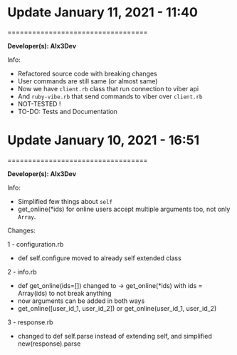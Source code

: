 # Update January 11, 2021 - 11:40
==================================

**Developer(s): Alx3Dev**

Info:

 - Refactored source code with breaking changes
 - User commands are still same (or almost same)
 - Now we have `client.rb` class that run connection to viber api
 - And `ruby-vibe.rb` that send commands to viber over `client.rb`
 - NOT-TESTED !
 - TO-DO: Tests and Documentation



# Update January 10, 2021 - 16:51
==================================

**Developer(s): Alx3Dev**

Info: 

 - Simplified few things about `self`
 - get_online(*ids) for online users accept multiple arguments too, not only `Array`.

Changes:

 1 - configuration.rb
   - def self.configure moved to already self extended class

 2 - info.rb
   - def get_online(ids=[]) changed to -> get_online(*ids) with ids = Array(ids) to not break anything
   - now arguments can be added in both ways
   - get_online([user_id_1, user_id_2]) or get_online(user_id_1, user_id_2)

 3 - response.rb
   - changed to def self.parse instead of extending self, and simplified new(response).parse
